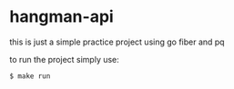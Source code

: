 # hangman-api

this is just a simple practice project using go fiber and pq

to run the project simply use:

```
$ make run
```
